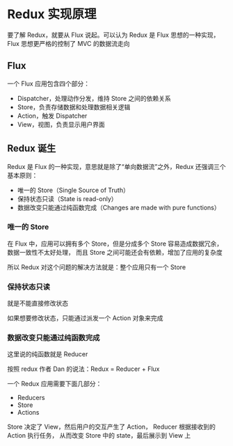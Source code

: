 # Redux 实现原理

要了解 Redux，就要从 Flux 说起。可以认为 Redux 是 Flux 思想的一种实现，Flux 思想更严格的控制了 MVC 的数据流走向

## Flux

一个 Flux 应用包含四个部分：

- Dispatcher，处理动作分发，维持 Store 之间的依赖关系
- Store，负责存储数据和处理数据相关逻辑
- Action，触发 Dispatcher
- View，视图，负责显示用户界面


## Redux 诞生

Redux 是 Flux 的一种实现，意思就是除了“单向数据流”之外，Redux 还强调三个基本原则：

- 唯一的 Store（Single Source of Truth）
- 保持状态只读（State is read-only）
- 数据改变只能通过纯函数完成（Changes are made with pure functions）

### 唯一的 Store

在 Flux 中，应用可以拥有多个 Store，但是分成多个 Store 容易造成数据冗余，数据一致性不太好处理，
而且 Store 之间可能还会有依赖，增加了应用的复杂度

所以 Redux 对这个问题的解决方法就是：整个应用只有一个 Store

### 保持状态只读

就是不能直接修改状态

如果想要修改状态，只能通过派发一个 Action 对象来完成

### 数据改变只能通过纯函数完成

这里说的纯函数就是 Reducer

按照 redux 作者 Dan 的说法：Redux = Reducer + Flux

一个 Redux 应用需要下面几部分：

- Reducers
- Store
- Actions

Store 决定了 View，然后用户的交互产生了 Action，
Reducer 根据接收到的 Action 执行任务，
从而改变 Store 中的 state，最后展示到 View 上
